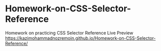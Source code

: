 # Homework-on-CSS-Selector-Reference
Homework on practicing CSS Selector Reference
Live Preview
https://kazimohammadnozremoin.github.io/Homework-on-CSS-Selector-Reference/
